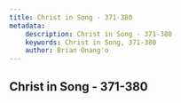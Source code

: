 ```yaml
---
title: Christ in Song - 371-380
metadata:
    description: Christ in Song - 371-380
    keywords: Christ in Song, 371-380
    author: Brian Onang'o
---
```



## Christ in Song - 371-380
  